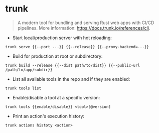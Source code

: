 # trunk

> A modern tool for bundling and serving Rust web apps with CI/CD pipelines.
> More information: <https://docs.trunk.io/references/cli>.

- Start local/production server with hot reloading:

`trunk serve {{--port ...}} {{--release}} {{--proxy-backend=...}}`

- Build for production at root or subdirectory:

`trunk build --release {{--dist path/to/dist}} {{--public-url /path/to/app/subdir}}`

- List all available tools in the repo and if they are enabled:

`trunk tools list`

- Enable/disable a tool at a specific version:

`trunk tools {{enable/disable}} <tool>[@version]`

- Print an action's execution history:

`trunk actions histoty <action>`

